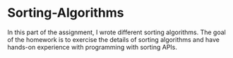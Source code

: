 # Sorting-Algorithms
In this part of the assignment, I wrote different sorting algorithms. The goal of the homework is to exercise the details of sorting algorithms and have hands-on experience with programming with sorting APIs.
